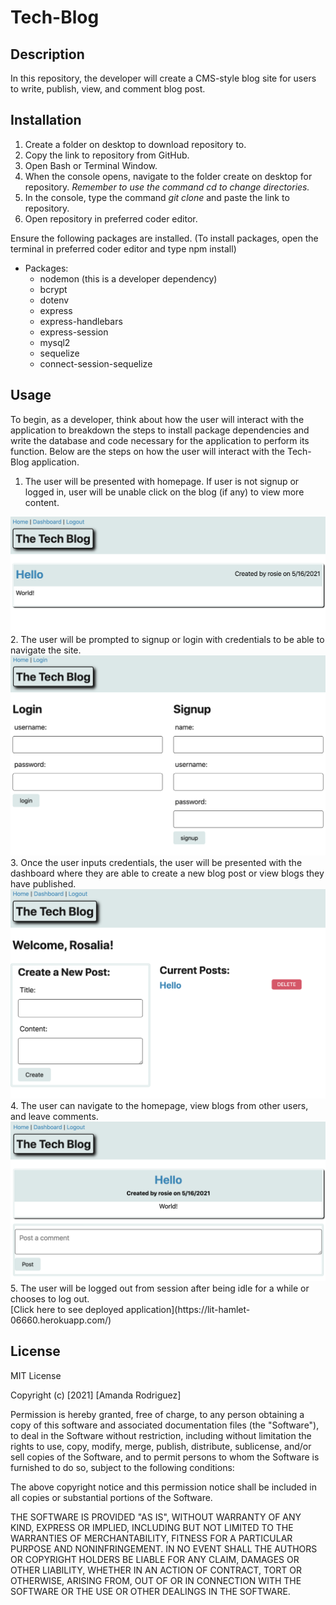# Tech-Blog

## Description
In this repository, the developer will create a CMS-style blog site for users to write, publish, view, and comment blog post.

## Installation
1. Create a folder on desktop to download repository to.
2. Copy the link to repository from GitHub.
3. Open Bash or Terminal Window.
4. When the console opens, navigate to the folder create on desktop for repository. *Remember to use the command cd to change directories.*
5. In the console, type the command <i> git clone </i> and paste the link to repository.
6. Open repository in preferred coder editor.

Ensure the following packages are installed. (To install packages, open the terminal in preferred coder editor and type npm install)

* Packages:
    - nodemon (this is a developer dependency)
    - bcrypt
    - dotenv
    - express
    - express-handlebars
    - express-session
    - mysql2
    - sequelize
    - connect-session-sequelize

## Usage
To begin, as a developer, think about how the user will interact with the application to breakdown the steps to install package dependencies and write the database and code necessary for the application to perform its function. Below are the steps on how the user will interact with the Tech-Blog application.

1. The user will be presented with homepage. If user is not signup or logged in, user will be unable click on the blog (if any) to view more content.
<img src='public\images\homepage.png' alt='Image of Homepage'>
2. The user will be prompted to signup or login with credentials to be able to navigate the site. 
<img src='public\images\credentials.png' alt='Image of Login/Signup page'>
3. Once the user inputs credentials, the user will be presented with the dashboard where they are able to create a new blog post or view blogs they have published.
<img src='public\images\dashboard.png' alt='Image of Dashboard'>
4. The user can navigate to the homepage, view blogs from other users, and leave comments.
<img src='public\images\post-commentpage.png' alt='Image of Post/Comment Page'>
5. The user will be logged out from session after being idle for a while or chooses to log out. 

<br>
[Click here to see deployed application](https://lit-hamlet-06660.herokuapp.com/)

## License
MIT License

Copyright (c) [2021] [Amanda Rodriguez]

Permission is hereby granted, free of charge, to any person obtaining a copy
of this software and associated documentation files (the "Software"), to deal
in the Software without restriction, including without limitation the rights
to use, copy, modify, merge, publish, distribute, sublicense, and/or sell
copies of the Software, and to permit persons to whom the Software is
furnished to do so, subject to the following conditions:

The above copyright notice and this permission notice shall be included in all
copies or substantial portions of the Software.

THE SOFTWARE IS PROVIDED "AS IS", WITHOUT WARRANTY OF ANY KIND, EXPRESS OR
IMPLIED, INCLUDING BUT NOT LIMITED TO THE WARRANTIES OF MERCHANTABILITY,
FITNESS FOR A PARTICULAR PURPOSE AND NONINFRINGEMENT. IN NO EVENT SHALL THE
AUTHORS OR COPYRIGHT HOLDERS BE LIABLE FOR ANY CLAIM, DAMAGES OR OTHER
LIABILITY, WHETHER IN AN ACTION OF CONTRACT, TORT OR OTHERWISE, ARISING FROM,
OUT OF OR IN CONNECTION WITH THE SOFTWARE OR THE USE OR OTHER DEALINGS IN THE
SOFTWARE.

